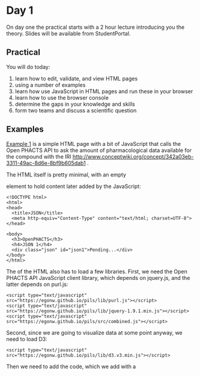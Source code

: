 
Day 1
=====

On day one the practical starts with a 2 hour lecture introducing you the theory. Slides will be available from StudentPortal.

Practical
---------

You will do today:
1. learn how to edit, validate, and view HTML pages
1. using a number of examples
1. learn how use JavaScript in HTML pages and run these in your browser
1. learn how to use the browser console
1. determine the gaps in your knowledge and skills
1. form two teams and discuss a scientific question

Examples
--------

[Example 1](example1.html) is a simple HTML page with a bit of JavaScript
that calls the Open PHACTS API to ask the amount of pharmacological data
available for the compound with the IRI http://www.conceptwiki.org/concept/342a03eb-3311-49ac-8d6e-8bf9b605dab1 .

The HTML itself is pretty minimal, with an empty <div> element to hold
content later added by the JavaScript:

    <!DOCTYPE html>
    <html>
    <head>
      <title>JSON</title>
      <meta http-equiv="Content-Type" content="text/html; charset=UTF-8">
    </head>
    
    <body>
      <h3>OpenPHACTS</h3>
      <h4>JSON 1</h4>
      <div class="json" id="json1">Pending...</div>
    </body>
    </html>

The <head> of the HTML also has to load a few libraries. First, we need the Open PHACTS API
JavaScript client library, which depends on jquery.js, and the latter depends on purl.js:

    <script type="text/javascript" src="https://egonw.github.io/pils/lib/purl.js"></script>
    <script type="text/javascript" src="https://egonw.github.io/pils/lib/jquery-1.9.1.min.js"></script>
    <script type="text/javascript" src="https://egonw.github.io/pils/src/combined.js"></script>

Second, since we are going to visualize data at some point anyway, we need to load D3:

    <script type="text/javascript" src="https://egonw.github.io/pils/lib/d3.v3.min.js"></script>

Then we need to add the code, which we add with a <script> element, but then just after the <div>
element.

    <script type="text/javascript">
    </script>

Because we need to define which Open PHACTS server we want to use, and what API identifier
en secret key gives us access, we first instantiate a client object (inside the <script> element):

    var sources = new CompoundSearch("https://beta.openphacts.org/2.1", "91f5d4d0", "1af5086da757e57c553bfa1351708d5f");

This object does not actually make a search. It just specifies where the search will be made.
The search is done with one of the methods of this client object:

    sources.compoundPharmacologyCount(
      "http://www.conceptwiki.org/concept/342a03eb-3311-49ac-8d6e-8bf9b605dab1",
      null, null, null, null, null, null, null, null, null, null, null,
      null, null, null, null, null, null, callback
    );

The method actually has a lot of parameters, all but two set to null. The only two parameters set
are the first and last parameters. The first parameters, for the .compoundPharmacologyCount method
is the compound we mentioned earlier. The last method is the callback function (not defined yet).
This function is called as soon as, but not before(!), the Open PHACTS server returned results. That is,
that is at some future point in time.

Now, the callback function (which has the function name 'callback' too in this case, but the function
can have better names), will receive information from the server: the success (true or false), HTTP status
code, and (if succeeded) a JSON string with the response from the server. The function can then
process this data, and take the next step. The next step in this case is to report various variable
values to the browser console and insert content in the HTML document with the d3.select().html()
methods:

    var callback = function(success, status, response){
      console.log(success)
      console.log(status)
      if (success && status == 200) {
        d3.select("#json").html("<pre>" + JSON.stringify(response, undefined, 2) + "</pre>");
      } else {
        d3.select("#json").html("No success: " + status);
      }
    };

